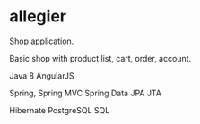 # allegier

Shop application.

Basic shop with product list, cart, order, account.

Java 8 
AngularJS

Spring, 
Spring MVC
Spring Data
JPA
JTA

Hibernate
PostgreSQL
SQL
